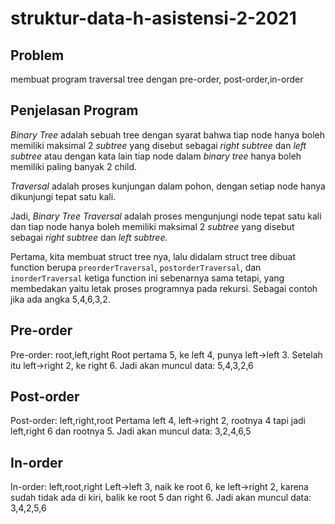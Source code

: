# struktur-data-h-asistensi-2-2021
## Problem
membuat program traversal tree dengan pre-order, post-order,in-order
## Penjelasan Program
_Binary Tree_ adalah sebuah tree dengan syarat bahwa tiap node hanya boleh memiliki maksimal 2 _subtree_ yang disebut sebagai _right subtree_ dan _left subtree_ atau dengan kata lain tiap node dalam _binary tree_ hanya boleh memiliki paling banyak 2 child.

_Traversal_ adalah proses kunjungan dalam pohon, dengan setiap node hanya dikunjungi tepat satu kali.

Jadi, _Binary Tree Traversal_ adalah proses mengunjungi node tepat satu kali dan tiap node hanya boleh memiliki maksimal 2 _subtree_ yang disebut sebagai _right subtree_ dan _left subtree._

Pertama, kita membuat struct tree nya, lalu didalam struct tree dibuat function berupa `preorderTraversal`, `postorderTraversal`, dan `inorderTraversal` ketiga function ini sebenarnya sama tetapi, yang membedakan yaitu letak proses programnya pada rekursi. Sebagai contoh jika ada angka 5,4,6,3,2.
## Pre-order
Pre-order: root,left,right
Root pertama 5, ke left 4, punya left->left 3. Setelah itu left->right 2, ke right 6. Jadi akan muncul data: 5,4,3,2,6
## Post-order
Post-order: left,right,root
Pertama left 4, left->right 2, rootnya 4 tapi jadi left,right 6 dan rootnya 5. Jadi akan muncul data: 3,2,4,6,5
## In-order
In-order: left,root,right
Left->left 3, naik ke root 6, ke left->right 2, karena sudah tidak ada di kiri, balik ke root 5 dan right 6. Jadi akan muncul data: 3,4,2,5,6
